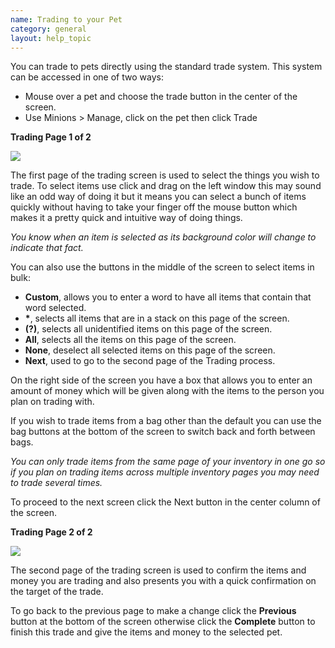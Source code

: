 ```yaml
---
name: Trading to your Pet
category: general
layout: help_topic
---
```

You can trade to pets directly using the standard trade system. This system can be accessed in one of two ways:

*   Mouse over a pet and choose the trade button in the center of the screen.
*   Use Minions > Manage, click on the pet then click Trade

**Trading Page 1 of 2**

[![](https://lohcdn.com/images/t_trading1.jpg)](https://lohcdn.com/images/trading1.jpg)

The first page of the trading screen is used to select the things you wish to trade. To select items use click and drag on the left window this may sound like an odd way of doing it but it means you can select a bunch of items quickly without having to take your finger off the mouse button which makes it a pretty quick and intuitive way of doing things.

_You know when an item is selected as its background color will change to indicate that fact._

You can also use the buttons in the middle of the screen to select items in bulk:

*   **Custom**, allows you to enter a word to have all items that contain that word selected.
*   **\***, selects all items that are in a stack on this page of the screen.
*   **(?)**, selects all unidentified items on this page of the screen.
*   **All**, selects all the items on this page of the screen.
*   **None**, deselect all selected items on this page of the screen.
*   **Next**, used to go to the second page of the Trading process.

On the right side of the screen you have a box that allows you to enter an amount of money which will be given along with the items to the person you plan on trading with.

If you wish to trade items from a bag other than the default you can use the bag buttons at the bottom of the screen to switch back and forth between bags.

_You can only trade items from the same page of your inventory in one go so if you plan on trading items across multiple inventory pages you may need to trade several times._

To proceed to the next screen click the Next button in the center column of the screen.

**Trading Page 2 of 2**

[![](https://lohcdn.com/images/t_trading2.jpg)](https://lohcdn.com/images/trading2.jpg)

The second page of the trading screen is used to confirm the items and money you are trading and also presents you with a quick confirmation on the target of the trade.

To go back to the previous page to make a change click the **Previous** button at the bottom of the screen otherwise click the **Complete** button to finish this trade and give the items and money to the selected pet.